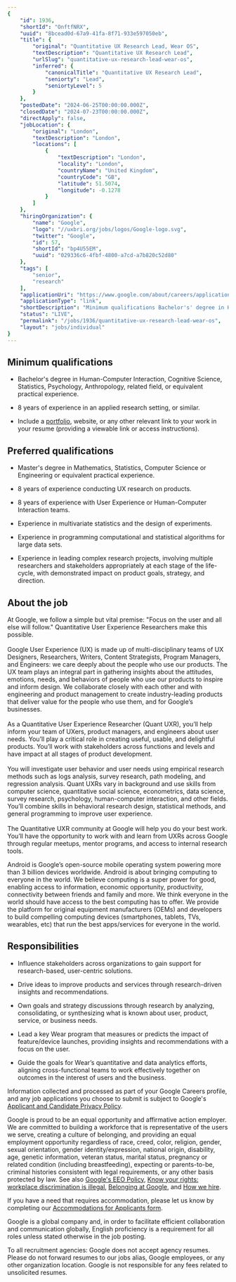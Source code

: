 ```yaml
---
{
	"id": 1936,
	"shortId": "OnftfNRX",
	"uuid": "8bcead0d-67a9-41fa-8f71-933e597050eb",
	"title": {
		"original": "Quantitative UX Research Lead, Wear OS",
		"textDescription": "Quantitative UX Research Lead",
		"urlSlug": "quantitative-ux-research-lead-wear-os",
		"inferred": {
			"canonicalTitle": "Quantitative UX Research Lead",
			"seniorty": "Lead",
			"seniortyLevel": 5
		}
	},
	"postedDate": "2024-06-25T00:00:00.000Z",
	"closedDate": "2024-07-23T00:00:00.000Z",
	"directApply": false,
	"jobLocation": {
		"original": "London",
		"textDescription": "London",
		"locations": [
			{
				"textDescription": "London",
				"locality": "London",
				"countryName": "United Kingdom",
				"countryCode": "GB",
				"latitude": 51.5074,
				"longitude": -0.1278
			}
		]
	},
	"hiringOrganization": {
		"name": "Google",
		"logo": "//uxbri.org/jobs/logos/Google-logo.svg",
		"twitter": "Google",
		"id": 57,
		"shortId": "bp4U55EM",
		"uuid": "029336c6-4fbf-4800-a7cd-a7b820c52d80"
	},
	"tags": [
		"senior",
		"research"
	],
	"applicationUri": "https://www.google.com/about/careers/applications/apply/9077264c-9582-40fc-ae6c-6e985ef0f12b/form?src=Online%2FJob%20Board%2Findeed",
	"applicationType": "link",
	"shortDescription": "Minimum qualifications Bachelor's' degree in Human-Computer- Interaction, Cognitive Science, Statistics, Psychology, Anthropology, related field, or equivalent practical experience. 8 years of",
	"status": "LIVE",
	"permalink": "/jobs/1936/quantitative-ux-research-lead-wear-os",
	"layout": "jobs/individual"
}
---
```

<h2>Minimum qualifications</h2><ul><li><p>Bachelor's degree in Human-Computer Interaction, Cognitive Science, Statistics, Psychology, Anthropology, related field, or equivalent practical experience.</p></li><li><p>8 years of experience in an applied research setting, or similar.</p></li><li><p>Include a <a target="_blank" rel="noopener noreferrer nofollow" href="https://services.google.com/fh/files/misc/ux_design_portfolio_tips_19.pdf?_ga=2.57648362.1526071990.1596646130-550908309.1593550647">portfolio</a>, website, or any other relevant link to your work in your resume (providing a viewable link or access instructions).</p></li></ul><h2>Preferred qualifications</h2><ul><li><p>Master's degree in Mathematics, Statistics, Computer Science or Engineering or equivalent practical experience.</p></li><li><p>8 years of experience conducting UX research on products.</p></li><li><p>8 years of experience with User Experience or Human-Computer Interaction teams.</p></li><li><p>Experience in multivariate statistics and the design of experiments.</p></li><li><p>Experience in programming computational and statistical algorithms for large data sets.</p></li><li><p>Experience in leading complex research projects, involving multiple researchers and stakeholders appropriately at each stage of the life-cycle, with demonstrated impact on product goals, strategy, and direction.</p></li></ul><h2>About the job</h2><p>At Google, we follow a simple but vital premise: "Focus on the user and all else will follow." Quantitative User Experience Researchers make this possible.<br><br>Google User Experience (UX) is made up of multi-disciplinary teams of UX Designers, Researchers, Writers, Content Strategists, Program Managers, and Engineers: we care deeply about the people who use our products. The UX team plays an integral part in gathering insights about the attitudes, emotions, needs, and behaviors of people who use our products to inspire and inform design. We collaborate closely with each other and with engineering and product management to create industry-leading products that deliver value for the people who use them, and for Google’s businesses.<br><br>As a Quantitative User Experience Researcher (Quant UXR), you’ll help inform your team of UXers, product managers, and engineers about user needs. You’ll play a critical role in creating useful, usable, and delightful products. You’ll work with stakeholders across functions and levels and have impact at all stages of product development.<br><br>You will investigate user behavior and user needs using empirical research methods such as logs analysis, survey research, path modeling, and regression analysis. Quant UXRs vary in background and use skills from computer science, quantitative social science, econometrics, data science, survey research, psychology, human-computer interaction, and other fields. You’ll combine skills in behavioral research design, statistical methods, and general programming to improve user experience.<br><br>The Quantitative UXR community at Google will help you do your best work. You’ll have the opportunity to work with and learn from UXRs across Google through regular meetups, mentor programs, and access to internal research tools.</p><p>Android is Google’s open-source mobile operating system powering more than 3 billion devices worldwide. Android is about bringing computing to everyone in the world. We believe computing is a super power for good, enabling access to information, economic opportunity, productivity, connectivity between friends and family and more. We think everyone in the world should have access to the best computing has to offer. We provide the platform for original equipment manufacturers (OEMs) and developers to build compelling computing devices (smartphones, tablets, TVs, wearables, etc) that run the best apps/services for everyone in the world.</p><h2>Responsibilities</h2><ul><li><p>Influence stakeholders across organizations to gain support for research-based, user-centric solutions.&nbsp;</p></li><li><p>Drive ideas to improve products and services through research-driven insights and recommendations.&nbsp;</p></li><li><p>Own goals and strategy discussions through research by analyzing, consolidating, or synthesizing what is known about user, product, service, or business needs.</p></li><li><p>Lead a key Wear program that measures or predicts the impact of feature/device launches, providing insights and recommendations with a focus on the user.</p></li><li><p>Guide the goals for Wear’s quantitative and data analytics efforts, aligning cross-functional teams to work effectively together on outcomes in the interest of users and the business.</p></li></ul><p>Information collected and processed as part of your Google Careers profile, and any job applications you choose to submit is subject to Google's <a target="_blank" rel="noopener noreferrer nofollow" href="https://careers.google.com/privacy-policy/">Applicant and Candidate Privacy Policy</a>.</p><p>Google is proud to be an equal opportunity and affirmative action employer. We are committed to building a workforce that is representative of the users we serve, creating a culture of belonging, and providing an equal employment opportunity regardless of race, creed, color, religion, gender, sexual orientation, gender identity/expression, national origin, disability, age, genetic information, veteran status, marital status, pregnancy or related condition (including breastfeeding), expecting or parents-to-be, criminal histories consistent with legal requirements, or any other basis protected by law. See also <a target="_blank" rel="noopener noreferrer nofollow" href="https://www.google.com/about/careers/applications/eeo/">Google's EEO Policy</a>, <a target="_blank" rel="noopener noreferrer nofollow" href="https://careers.google.com/jobs/dist/legal/EEOC_KnowYourRights_10_20.pdf">Know your rights: workplace discrimination is illegal</a>, <a target="_blank" rel="noopener noreferrer nofollow" href="https://about.google/belonging/">Belonging at Google</a>, and <a target="_blank" rel="noopener noreferrer nofollow" href="https://careers.google.com/how-we-hire/">How we hire</a>.</p><p>If you have a need that requires accommodation, please let us know by completing our <a target="_blank" rel="noopener noreferrer nofollow" href="https://goo.gl/forms/aBt6Pu71i1kzpLHe2">Accommodations for Applicants form</a>.</p><p>Google is a global company and, in order to facilitate efficient collaboration and communication globally, English proficiency is a requirement for all roles unless stated otherwise in the job posting.</p><p>To all recruitment agencies: Google does not accept agency resumes. Please do not forward resumes to our jobs alias, Google employees, or any other organization location. Google is not responsible for any fees related to unsolicited resumes.</p>
